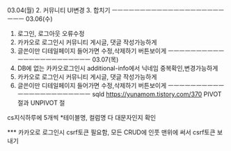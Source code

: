 03.04(월)
2. 커뮤니티 UI변경
3. 합치기
ㅡㅡㅡㅡㅡㅡㅡㅡㅡㅡㅡㅡㅡㅡㅡㅡㅡㅡㅡㅡㅡㅡㅡ
03.06(수)
1. 로그인, 로그아웃 오류수정
2. 카카오로 로그인시 커뮤니티 게시글, 댓글 작성가능하게
3. 글쓴이만 디테일페이지 들어가면 수정,삭제하기 버튼보이게
ㅡㅡㅡㅡㅡㅡㅡㅡㅡㅡㅡㅡㅡㅡㅡㅡㅡㅡㅡㅡㅡㅡㅡ
03.07(목)
1. DB에 없는 카카오로그인시 additional-info에서 닉네임 중복확인,변경가능하게
2. 카카오로 로그인시 커뮤니티 게시글, 댓글 작성가능하게
3. 글쓴이만 디테일페이지 들어가면 수정,삭제하기 버튼보이게
ㅡㅡㅡㅡㅡㅡㅡㅡㅡㅡㅡㅡㅡㅡㅡㅡㅡㅡㅡㅡㅡㅡㅡ
sqld
https://yunamom.tistory.com/370
PIVOT 절과 UNPIVOT 절


cs지식하루에 5개씩
*테이블명, 컬럼명 다 대문자인지 확인

*** 카카오로 로그인시 csrf토큰 필요함, 모든 CRUD에 인풋 맨위에 써서 csrf토큰 보내기 
<input type="hidden" th:name="${_csrf.parameterName}" th:value="${_csrf.token}"/>
